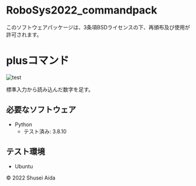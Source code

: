 # RoboSys2022_commandpack
このソフトウェアパッケージは、3条項BSDライセンスの下、再頒布及び使用が許可されます。

# plusコマンド
![test](https://github.com/Cola0912/Robosys/actions/workflows/test.yml/badge.svg)

標準入力から読み込んだ数字を足す。

## 必要なソフトウェア
* Python
  * テスト済み: 3.8.10

## テスト環境
* Ubuntu

©︎ 2022 Shusei Aida
